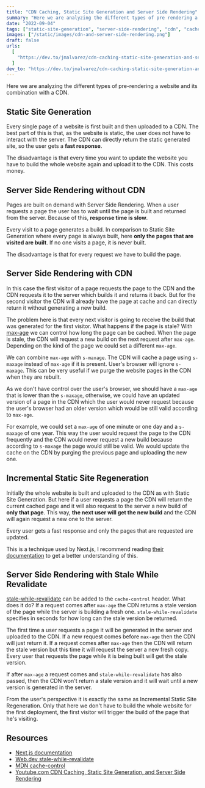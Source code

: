 ```yaml
---
title: "CDN Caching, Static Site Generation and Server Side Rendering"
summary: "Here we are analyzing the different types of pre rendering a website and its combination with a CDN."
date: "2022-09-04"
tags: ["static-site-generation", "server-side-rendering", "cdn", "cache"]
images: ["/static/images/cdn-and-server-side-rendering.png"]
draft: false
urls:
  [
    "https://dev.to/jmalvarez/cdn-caching-static-site-generation-and-server-side-rendering-4hom",
  ]
dev_to: "https://dev.to/jmalvarez/cdn-caching-static-site-generation-and-server-side-rendering-4hom"
---
```


<TOCInline toc={props.toc} asDisclosure />

Here we are analyzing the different types of pre-rendering a website and its combination with a CDN.

## Static Site Generation

Every single page of a website is first built and then uploaded to a CDN. The best part of this is that, as the website is static, the user does not have to interact with the server. The CDN can directly return the static generated site, so the user gets a **fast response**.

The disadvantage is that every time you want to update the website you have to build the whole website again and upload it to the CDN. This costs money.

## Server Side Rendering without CDN

Pages are built on demand with Server Side Rendering. When a user requests a page the user has to wait until the page is built and returned from the server. Because of this, **response time is slow**.

Every visit to a page generates a build. In comparison to Static Site Generation where every page is always built, here **only the pages that are visited are built**. If no one visits a page, it is never built.

The disadvantage is that for every request we have to build the page.

## Server Side Rendering with CDN

In this case the first visitor of a page requests the page to the CDN and the CDN requests it to the server which builds it and returns it back. But for the second visitor the CDN will already have the page at cache and can directly return it without generating a new build.

The problem here is that every next visitor is going to receive the build that was generated for the first visitor. What happens if the page is stale?
With [max-age](https://developer.mozilla.org/en-US/docs/Web/HTTP/Headers/Cache-Control#response_directives) we can control how long the page can be cached. When the page is stale, the CDN will request a new build on the next request after `max-age`. Depending on the kind of the page we could set a different `max-age`.

We can combine `max-age` with `s-maxage`. The CDN will cache a page using `s-maxage` instead of `max-age` if it is present. User's browser will ignore `s-maxage`. This can be very useful if we purge the website pages in the CDN when they are rebuilt.

As we don't have control over the user's browser, we should have a `max-age` that is lower than the `s-maxage`, otherwise, we could have an updated version of a page in the CDN which the user would never request because the user's browser had an older version which would be still valid according to `max-age`.

For example, we could set a `max-age` of one minute or one day and a `s-maxage` of one year. This way the user would request the page to the CDN frequently and the CDN would never request a new build because according to `s-maxage` the page would still be valid. We would update the cache on the CDN by purging the previous page and uploading the new one.

## Incremental Static Site Regeneration

Initially the whole website is built and uploaded to the CDN as with Static Site Generation. But here if a user requests a page the CDN will return the current cached page and it will also request to the server a new build of **only that page**. This way, **the next user will get the new build** and the CDN will again request a new one to the server.

Every user gets a fast response and only the pages that are requested are updated.

This is a technique used by Next.js, I recommend reading [their documentation](https://nextjs.org/docs/basic-features/data-fetching/incremental-static-regeneration) to get a better understanding of this.

## Server Side Rendering with Stale While Revalidate

[stale-while-revalidate](https://web.dev/stale-while-revalidate/) can be added to the `cache-control` header. What does it do? If a request comes after `max-age` the CDN returns a stale version of the page while the server is building a fresh one. `stale-while-revalidate` specifies in seconds for how long can the stale version be returned.

The first time a user requests a page it will be generated in the server and uploaded to the CDN. If a new request comes before `max-age` then the CDN will just return it. If a request comes after `max-age` then the CDN will return the stale version but this time it will request the server a new fresh copy. Every user that requests the page while it is being built will get the stale version.

If after `max-age` a request comes and `stale-while-revalidate` has also passed, then the CDN won't return a stale version and it will wait until a new version is generated in the server.

From the user's perspective it is exactly the same as Incremental Static Site Regeneration. Only that here we don't have to build the whole website for the first deployment, the first visitor will trigger the build of the page that he's visiting.

## Resources

- [Next.js documentation](https://nextjs.org/docs/basic-features/data-fetching/incremental-static-regeneration)
- [Web.dev stale-while-revalidate](https://web.dev/stale-while-revalidate/)
- [MDN cache-control](https://developer.mozilla.org/en-US/docs/Web/HTTP/Headers/Cache-Control)
- [Youtube.com CDN Caching, Static Site Generation, and Server Side Rendering](https://www.youtube.com/watch?v=bfLFHp7Sbkg)
